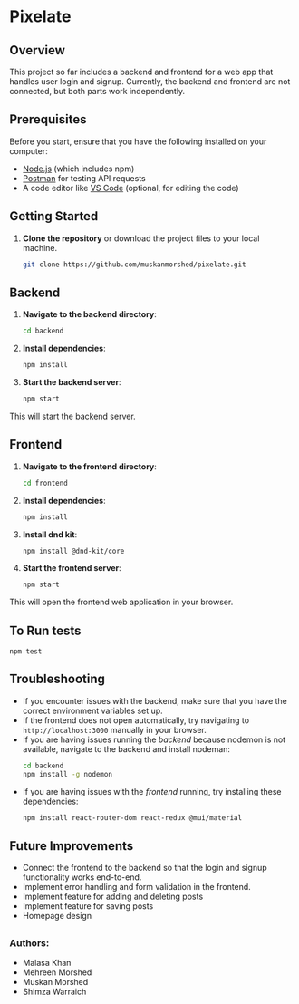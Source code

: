 # Pixelate

## Overview

This project so far includes a backend and frontend for a web app that handles user login and signup. Currently, the backend and frontend are not connected, but both parts work independently.

## Prerequisites

Before you start, ensure that you have the following installed on your computer:

- [Node.js](https://nodejs.org/) (which includes npm)
- [Postman](https://www.postman.com/downloads/) for testing API requests
- A code editor like [VS Code](https://code.visualstudio.com/) (optional, for editing the code)

## Getting Started

1. **Clone the repository** or download the project files to your local machine.
    ```bash
    git clone https://github.com/muskanmorshed/pixelate.git
    ```
## Backend
1. **Navigate to the backend directory**:
   ```bash
   cd backend
    ```
2. **Install dependencies**:
    ```bash
    npm install
    ```
3. **Start the backend server**:
    ```bash
    npm start
    ```
This will start the backend server.

## Frontend
1. **Navigate to the frontend directory**:
    ```bash
    cd frontend
    ```
2. **Install dependencies**:
    ```bash
    npm install
    ```
3. **Install dnd kit**:
    ```bash
    npm install @dnd-kit/core
    ```  
4. **Start the frontend server**:
    ```bash
    npm start
    ```
This will open the frontend web application in your browser.

## To Run tests
    npm test

## Troubleshooting
- If you encounter issues with the backend, make sure that you have the correct environment variables set up.
- If the frontend does not open automatically, try navigating to `http://localhost:3000` manually in your browser.
- If you are having issues running the *backend* because nodemon is not available, navigate to the backend and install nodeman:
    ```bash
    cd backend
    npm install -g nodemon
    ```
- If you are having issues with the *frontend* running, try installing these dependencies:
    ```bash
    npm install react-router-dom react-redux @mui/material
    ```

## Future Improvements
- Connect the frontend to the backend so that the login and signup functionality works end-to-end.
- Implement error handling and form validation in the frontend.
- Implement feature for adding and deleting posts
- Implement feature for saving posts
- Homepage design
##
### Authors:
- Malasa Khan
- Mehreen Morshed
- Muskan Morshed
- Shimza Warraich
